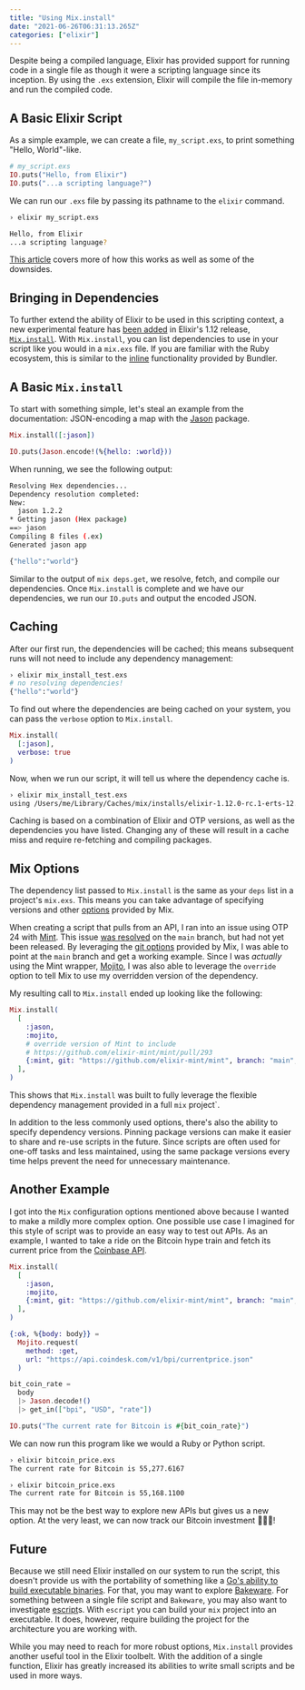 ```yaml
---
title: "Using Mix.install"
date: "2021-06-26T06:31:13.265Z"
categories: ["elixir"]
---
```


Despite being a compiled language, Elixir has provided support for running code in a single file as though it were a scripting language since its inception. By using the `.exs` extension, Elixir will compile the file in-memory and run the compiled code.

## A Basic Elixir Script

As a simple example, we can create a file, `my_script.exs`, to print something "Hello, World"-like.

```elixir
# my_script.exs
IO.puts("Hello, from Elixir")
IO.puts("...a scripting language?")
```

We can run our `.exs` file by passing its pathname to the `elixir` command.

```bash
› elixir my_script.exs

Hello, from Elixir
...a scripting language?
```

[This article](https://thinkingelixir.com/2019-04-running-an-elixir-file-as-a-script/) covers more of how this works as well as some of the downsides.

## Bringing in Dependencies

To further extend the ability of Elixir to be used in this scripting context, a new experimental feature has [been added](https://github.com/elixir-lang/elixir/pull/10674) in Elixir's 1.12 release, [`Mix.install`](https://hexdocs.pm/mix/1.12.0-rc.0/Mix.html#install/2). With `Mix.install`, you can list dependencies to use in your script like you would in a `mix.exs` file. If you are familiar with the Ruby ecosystem, this is similar to the [inline](https://bundler.io/guides/bundler_in_a_single_file_ruby_script.html) functionality provided by Bundler.

## A Basic `Mix.install`

To start with something simple, let's steal an example from the documentation: JSON-encoding a map with the [Jason](https://github.com/michalmuskala/jason) package.

```elixir
Mix.install([:jason])

IO.puts(Jason.encode!(%{hello: :world}))
```

When running, we see the following output:

```bash
Resolving Hex dependencies...
Dependency resolution completed:
New:
  jason 1.2.2
* Getting jason (Hex package)
==> jason
Compiling 8 files (.ex)
Generated jason app

{"hello":"world"}
```

Similar to the output of `mix deps.get`, we resolve, fetch, and compile our dependencies. Once `Mix.install` is complete and we have our dependencies, we run our `IO.puts` and output the encoded JSON.

## Caching

After our first run, the dependencies will be cached; this means subsequent runs will not need to include any dependency management:

```bash
› elixir mix_install_test.exs
# no resolving dependencies!
{"hello":"world"}
```

To find out where the dependencies are being cached on your system, you can pass the `verbose` option to `Mix.install`.

```elixir
Mix.install(
  [:jason],
  verbose: true
)
```

Now, when we run our script, it will tell us where the dependency cache is.

```bash
› elixir mix_install_test.exs
using /Users/me/Library/Caches/mix/installs/elixir-1.12.0-rc.1-erts-12.0/11989020f314102159a0c9ca882052fc
```

Caching is based on a combination of Elixir and OTP versions, as well as the dependencies you have listed. Changing any of these will result in a cache miss and require re-fetching and compiling packages.

## Mix Options

The dependency list passed to `Mix.install` is the same as your `deps` list in a project's `mix.exs`. This means you can take advantage of specifying versions and other [options](https://hexdocs.pm/mix/Mix.Tasks.Deps.html#module-options) provided by Mix.

When creating a script that pulls from an API, I ran into an issue using OTP 24 with [Mint](https://github.com/elixir-mint/mint). This issue [was resolved](https://github.com/elixir-mint/mint/pull/293) on the `main` branch, but had not yet been released. By leveraging the [git options](https://hexdocs.pm/mix/Mix.Tasks.Deps.html#module-git-options-git) provided by Mix, I was able to point at the `main` branch and get a working example. Since I was _actually_ using the Mint wrapper, [Mojito](https://github.com/appcues/mojito), I was also able to leverage the `override` option to tell Mix to use my overridden version of the dependency.

My resulting call to `Mix.install` ended up looking like the following:

```elixir
Mix.install(
  [
    :jason,
    :mojito,
    # override version of Mint to include
    # https://github.com/elixir-mint/mint/pull/293
    {:mint, git: "https://github.com/elixir-mint/mint", branch: "main", override: true}
  ],
)
```

This shows that `Mix.install` was built to fully leverage the flexible dependency management provided in a full `mix` project`.

In addition to the less commonly used options, there's also the ability to specify dependency versions. Pinning package versions can make it easier to share and re-use scripts in the future. Since scripts are often used for one-off tasks and less maintained, using the same package versions every time helps prevent the need for unnecessary maintenance.

## Another Example

I got into the `Mix` configuration options mentioned above because I wanted to make a mildly more complex option. One possible use case I imagined for this style of script was to provide an easy way to test out APIs. As an example, I wanted to take a ride on the Bitcoin hype train and fetch its current price from the [Coinbase API](https://developers.coinbase.com/).

```elixir
Mix.install(
  [
    :jason,
    :mojito,
    {:mint, git: "https://github.com/elixir-mint/mint", branch: "main", override: true}
  ],
)

{:ok, %{body: body}} =
  Mojito.request(
    method: :get,
    url: "https://api.coindesk.com/v1/bpi/currentprice.json"
  )

bit_coin_rate =
  body
  |> Jason.decode!()
  |> get_in(["bpi", "USD", "rate"])

IO.puts("The current rate for Bitcoin is #{bit_coin_rate}")
```

We can now run this program like we would a Ruby or Python script.

```bash
› elixir bitcoin_price.exs
The current rate for Bitcoin is 55,277.6167

› elixir bitcoin_price.exs
The current rate for Bitcoin is 55,168.1100
```

This may not be the best way to explore new APIs but gives us a new option. At the very least, we can now track our Bitcoin investment 💎🙌🚀!

## Future

Because we still need Elixir installed on our system to run the script, this doesn't provide us with the portability of something like a [Go's ability to build executable binaries](https://www.digitalocean.com/community/tutorials/how-to-build-and-install-go-programs). For that, you may want to explore [Bakeware](https://github.com/bake-bake-bake/bakeware). For something between a single file script and `Bakeware`, you may also want to investigate [escript](https://hexdocs.pm/mix/master/Mix.Tasks.Escript.Build.html)s. With `escript` you can build your `mix` project into an executable. It does, however, require building the project for the architecture you are working with.

While you may need to reach for more robust options, `Mix.install` provides another useful tool in the Elixir toolbelt. With the addition of a single function, Elixir has greatly increased its abilities to write small scripts and be used in more ways.
